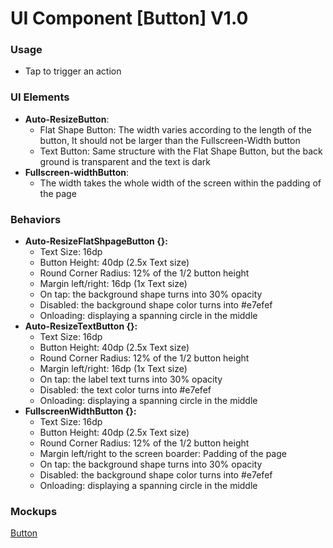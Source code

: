# UI Component [Button] V1.0
### Usage
- Tap to trigger an action


### UI Elements
- **Auto-ResizeButton**:
  - Flat Shape Button: The width varies according to the length of the button, It should not be larger than the Fullscreen-Width button
  - Text Button: Same structure with the Flat Shape Button, but the back ground is transparent and the text is dark
- **Fullscreen-widthButton**:
  - The width takes the whole width of the screen within the padding of the page

 
### Behaviors 
- **Auto-ResizeFlatShpageButton {}:**
  - Text Size: 16dp
  - Button Height: 40dp (2.5x Text size)
  - Round Corner Radius: 12% of the 1/2 button height 
  - Margin left/right: 16dp (1x Text size)
  - On tap: the background shape turns  into 30% opacity
  - Disabled: the background shape color turns  into #e7efef
  - Onloading: displaying a spanning circle in the middle
- **Auto-ResizeTextButton {}:**
  - Text Size: 16dp
  - Button Height: 40dp (2.5x Text size)
  - Round Corner Radius: 12% of the 1/2 button height 
  - Margin left/right: 16dp (1x Text size)
  - On tap: the label text turns  into 30% opacity
  - Disabled: the text color turns  into #e7efef
  - Onloading: displaying a spanning circle in the middle
- **FullscreenWidthButton {}:**
  - Text Size: 16dp
  - Button Height: 40dp (2.5x Text size)
  - Round Corner Radius: 12% of the 1/2 button height 
  - Margin left/right to the screen boarder: Padding of the page 
  - On tap: the background shape turns  into 30% opacity
  - Disabled: the background shape color turns  into #e7efef
  - Onloading: displaying a spanning circle in the middle
 
### Mockups
[Button](https://drive.google.com/drive/folders/0ByrgX886wsYdVE5KdENxQW5pWlE?usp=sharing)
